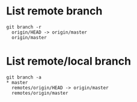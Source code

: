 # List remote branch
```
git branch -r
  origin/HEAD -> origin/master
  origin/master
```

# List remote/local branch
```
git branch -a
* master
  remotes/origin/HEAD -> origin/master
  remotes/origin/master
```
